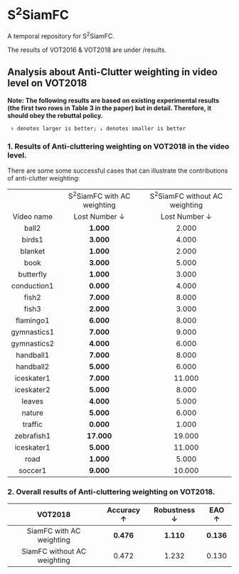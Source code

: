 # S<sup>2</sup>SiamFC
A temporal repository for S<sup>2</sup>SiamFC.

The results of VOT2016 & VOT2018 are under /results.

## Analysis about Anti-Clutter weighting in video level on VOT2018
<b>Note: The following results are based on existing experimental results (the first two rows in Table 3 in the paper) but in detail. Therefore, it should obey the rebuttal policy.</b>

` ↑ denotes larger is better; ↓ denotes smaller is better`

### 1. Results of Anti-cluttering weighting on VOT2018 in the video level.
There are some some successful cases that can illustrate the contributions of anti-clutter weighting:
<table>
<tr>
<td align="center">  <td colspan=1 align="center"> S<sup>2</sup>SiamFC with AC weighting <td colspan=1 align="center">S<sup>2</sup>SiamFC without AC weighting
<tr>
<td colspan=1 align="center">Video name <td colspan=1 align="center">Lost Number &#8595;<td colspan=1 align="center">Lost Number &#8595;
<tr>
<td colspan=1 align="center">   ball2    <td colspan=1 align="center"> <b>1.000  <td colspan=1 align="center"> 2.000 
 <tr>
<td colspan=1 align="center">   birds1    <td colspan=1 align="center"> <b>3.000  <td colspan=1 align="center"> 4.000 <tr>
<td colspan=1 align="center">   blanket    <td colspan=1 align="center"> <b>1.000  <td colspan=1 align="center"> 2.000 <tr>
<td colspan=1 align="center">   book    <td colspan=1 align="center"> <b>3.000  <td colspan=1 align="center"> 5.000 <tr> 
<td colspan=1 align="center">   butterfly    <td colspan=1 align="center"> <b>1.000  <td colspan=1 align="center"> 3.000 <tr> 
<td colspan=1 align="center">   conduction1    <td colspan=1 align="center"> <b>0.000  <td colspan=1 align="center"> 4.000 <tr> 
  <td colspan=1 align="center">   fish2    <td colspan=1 align="center"> <b>7.000  <td colspan=1 align="center"> 8.000 <tr> 
  <td colspan=1 align="center">   fish3    <td colspan=1 align="center"> <b>2.000  <td colspan=1 align="center"> 3.000 <tr> 
  <td colspan=1 align="center">   flamingo1    <td colspan=1 align="center"> <b>6.000  <td colspan=1 align="center"> 8.000 <tr> 
  <td colspan=1 align="center">   gymnastics1    <td colspan=1 align="center"> <b>7.000  <td colspan=1 align="center"> 9.000 <tr> 
  <td colspan=1 align="center">   gymnastics2    <td colspan=1 align="center"> <b>4.000  <td colspan=1 align="center"> 6.000 <tr> 
  <td colspan=1 align="center">   handball1    <td colspan=1 align="center"> <b>7.000  <td colspan=1 align="center"> 8.000 <tr> 
  <td colspan=1 align="center">   handball2    <td colspan=1 align="center"> <b>5.000  <td colspan=1 align="center"> 6.000 <tr> 
  <td colspan=1 align="center">   iceskater1    <td colspan=1 align="center"> <b>7.000  <td colspan=1 align="center"> 11.000 <tr> 
  <td colspan=1 align="center">   iceskater2    <td colspan=1 align="center"> <b>5.000  <td colspan=1 align="center"> 8.000 <tr> 
  <td colspan=1 align="center">   leaves    <td colspan=1 align="center"> <b>4.000  <td colspan=1 align="center"> 5.000 <tr> 
  <td colspan=1 align="center">   nature    <td colspan=1 align="center"> <b>5.000  <td colspan=1 align="center"> 6.000 <tr> 
  <td colspan=1 align="center">   traffic    <td colspan=1 align="center"> <b>0.000  <td colspan=1 align="center"> 1.000 <tr> 
<td colspan=1 align="center">   zebrafish1    <td colspan=1 align="center"> <b>17.000  <td colspan=1 align="center"> 19.000 <tr>
<td colspan=1 align="center">  iceskater1   <td colspan=1 align="center"> <b>5.000   <td colspan=1 align="center"> 11.000 <tr>
<td colspan=1 align="center">     road   <td colspan=1 align="center"> <b>1.000  <td colspan=1 align="center"> 5.000  
 <tr>
<td colspan=1 align="center">   soccer1    <td colspan=1 align="center"> <b>9.000 <td colspan=1 align="center"> 10.000 <tr>
<tr>
 
</table>

### 2. Overall results of Anti-cluttering weighting on VOT2018.
|   VOT2018   | Accuracy &#8593;   | Robustness &#8595; | EAO &#8593; |
|:---: | :---:  | :---:  | :---:  |
|SiamFC with AC weighting| <b>0.476</b>  | <b>1.110</b>  | <b>0.136</b> |
|SiamFC without AC weighting| 0.472  | 1.232  | 0.130 |


